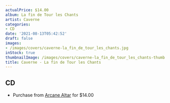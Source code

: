 ```yaml
---
actualPrice: $14.00
album: La fin de Tour les Chants
artist: Caverne
categories:
- CD
date: '2021-08-13T05:42:52'
draft: false
images:
- /images/covers/caverne-la_fin_de_tour_les_chants.jpg
inStock: true
thumbnailImage: /images/covers/caverne-la_fin_de_tour_les_chants-thumb.jpg
title: Caverne - La fin de Tour les Chants
---
```


## CD
* Purchase from [Arcane Altar](https://arcanealtar.bigcartel.com/product/caverne-la-fin-de-tour-les-chants-cd) for $14.00

